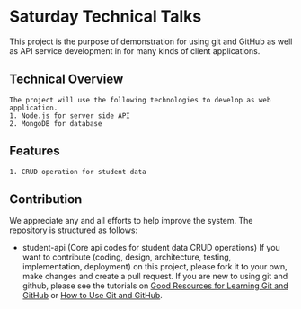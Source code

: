 # Saturday Technical Talks
This project is the purpose of demonstration for using git and GitHub as well as API service development in for many kinds of client applications.
## Technical Overview
	The project will use the following technologies to develop as web application.
	1. Node.js for server side API
	2. MongoDB for database
	
## Features
	1. CRUD operation for student data
## Contribution
We appreciate any and all efforts to help improve the system. The repository is structured as follows:
  + student-api (Core api codes for student data CRUD operations)
If you want to contribute (coding, design, architecture, testing, implementation, deployment) on this project, 
please fork it to your own, make changes and create a pull request. If you are new to using git and github, 
please see the tutorials on [Good Resources for Learning Git and GitHub](https://help.github.com/articles/good-resources-for-learning-git-and-github/) 
or [How to Use Git and GitHub](https://www.udacity.com/course/how-to-use-git-and-github--ud775).

